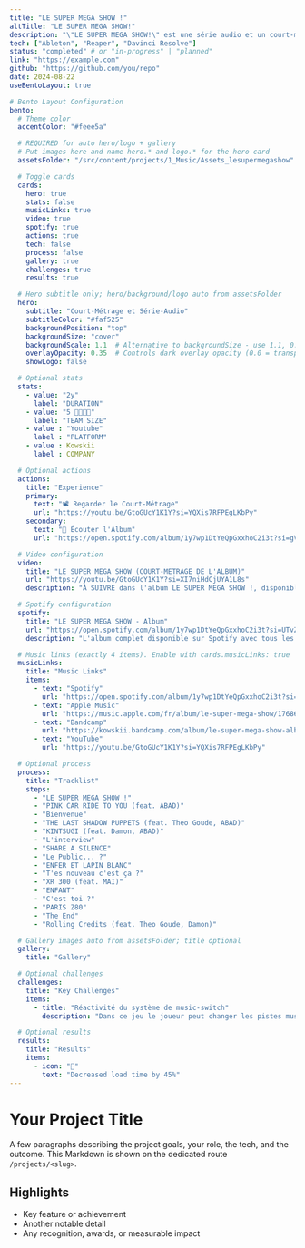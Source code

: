 ```yaml
---
title: "LE SUPER MEGA SHOW !"
altTitle: "LE SUPER MEGA SHOW!"
description: "\"LE SUPER MEGA SHOW!\" est une série audio et un court-métrage conçus, écrits et réalisés par Arthur Kowskii. Talk-show fictif inzpiré des émissions emblématiques des 70s et ruit de la collaboration entre Arthur Kowskii et le comédien belge Benoit Grimmiaux (Bojack Horseman...) qui incarne le présentateur."
tech: ["Ableton", "Reaper", "Davinci Resolve"]
status: "completed" # or "in-progress" | "planned"
link: "https://example.com"
github: "https://github.com/you/repo"
date: 2024-08-22
useBentoLayout: true

# Bento Layout Configuration
bento:
  # Theme color
  accentColor: "#feee5a"

  # REQUIRED for auto hero/logo + gallery
  # Put images here and name hero.* and logo.* for the hero card
  assetsFolder: "/src/content/projects/1_Music/Assets_lesupermegashow"

  # Toggle cards
  cards:
    hero: true
    stats: false
    musicLinks: true
    video: true
    spotify: true
    actions: true
    tech: false
    process: false
    gallery: true
    challenges: true
    results: true

  # Hero subtitle only; hero/background/logo auto from assetsFolder
  hero:
    subtitle: "Court-Métrage et Série-Audio"
    subtitleColor: "#faf525"
    backgroundPosition: "top"
    backgroundSize: "cover"
    backgroundScale: 1.1  # Alternative to backgroundSize - use 1.1, 0.9, etc.
    overlayOpacity: 0.35  # Controls dark overlay opacity (0.0 = transparent, 1.0 = opaque) - default: 0.35
    showLogo: false

  # Optional stats
  stats:
    - value: "2y"
      label: "DURATION"
    - value: "5 👨‍👩‍👦‍👦"
      label: "TEAM SIZE"
    - value : "Youtube"
      label : "PLATFORM"
    - value : Kowskii
      label : COMPANY

  # Optional actions
  actions:
    title: "Experience"
    primary:
      text: "📽️ Regarder le Court-Métrage"
      url: "https://youtu.be/GtoGUcY1K1Y?si=YQXis7RFPEgLKbPy"
    secondary:
      text: "💽 Écouter l'Album"
      url: "https://open.spotify.com/album/1y7wp1DtYeQpGxxhoC2i3t?si=gVXYTvsqRoC6D18xovDuYg"

  # Video configuration
  video:
    title: "LE SUPER MEGA SHOW (COURT-METRAGE DE L'ALBUM)"
    url: "https://youtu.be/GtoGUcY1K1Y?si=XI7niHdCjUYA1L8s"
    description: "À SUIVRE dans l'album LE SUPER MEGA SHOW !, disponible sur toutes les plateformes. Vous pouvez soutenir et acheter l'album à PRIX LIBRE sur Bandcamp pour soutenir les prochains projets."

  # Spotify configuration
  spotify:
    title: "LE SUPER MEGA SHOW - Album"
    url: "https://open.spotify.com/album/1y7wp1DtYeQpGxxhoC2i3t?si=UTvZ7TS4QWqUKtuilpaMpQ"
    description: "L'album complet disponible sur Spotify avec tous les morceaux et interludes"

  # Music links (exactly 4 items). Enable with cards.musicLinks: true
  musicLinks:
    title: "Music Links"
    items:
      - text: "Spotify"
        url: "https://open.spotify.com/album/1y7wp1DtYeQpGxxhoC2i3t?si=gVXYTvsqRoC6D18xovDuYg"
      - text: "Apple Music"
        url: "https://music.apple.com/fr/album/le-super-mega-show/1768698755"
      - text: "Bandcamp"
        url: "https://kowskii.bandcamp.com/album/le-super-mega-show-album"
      - text: "YouTube"
        url: "https://youtu.be/GtoGUcY1K1Y?si=YQXis7RFPEgLKbPy"

  # Optional process
  process:
    title: "Tracklist"
    steps:
      - "LE SUPER MEGA SHOW !"
      - "PINK CAR RIDE TO YOU (feat. ABAD)"
      - "Bienvenue"
      - "THE LAST SHADOW PUPPETS (feat. Theo Goude, ABAD)"
      - "KINTSUGI (feat. Damon, ABAD)"
      - "L'interview"
      - "SHARE A SILENCE"
      - "Le Public... ?"
      - "ENFER ET LAPIN BLANC"
      - "T'es nouveau c'est ça ?"
      - "XR 300 (feat. MAI)"
      - "ENFANT"
      - "C'est toi ?"
      - "PARIS Z80"
      - "The End"
      - "Rolling Credits (feat. Theo Goude, Damon)"

  # Gallery images auto from assetsFolder; title optional
  gallery:
    title: "Gallery"

  # Optional challenges
  challenges:
    title: "Key Challenges"
    items:
      - title: "Réactivité du système de music-switch"
        description: "Dans ce jeu le joueur peut changer les pistes musicales à volonté grâce au système de switch. Pour une expérience fluide, un système de synchornisation musicale associé a un système de cooldown a permi de rendre cette expérience très satisfaisant pour le joueur."

  # Optional results
  results:
    title: "Results"
    items:
      - icon: "🚀"
        text: "Decreased load time by 45%"
---
```


# Your Project Title

A few paragraphs describing the project goals, your role, the tech, and the outcome. This Markdown is shown on the dedicated route `/projects/<slug>`.

## Highlights

- Key feature or achievement
- Another notable detail
- Any recognition, awards, or measurable impact
